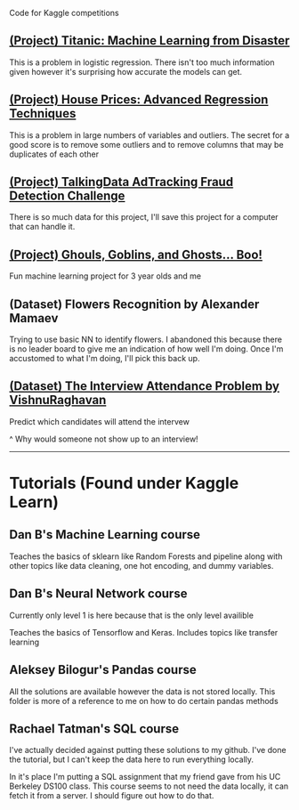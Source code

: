 Code for Kaggle competitions

## [(Project) Titanic: Machine Learning from Disaster](https://www.kaggle.com/c/titanic)

This is a problem in logistic regression.  There isn't too much information given however it's surprising how accurate the models can get.

## [(Project) House Prices: Advanced Regression Techniques](https://www.kaggle.com/c/house-prices-advanced-regression-techniques)

This is a problem in large numbers of variables and outliers.  The secret for a good score is to remove some outliers and to remove columns that may be duplicates of each other

## [(Project) TalkingData AdTracking Fraud Detection Challenge](https://www.kaggle.com/c/talkingdata-adtracking-fraud-detection)

There is so much data for this project, I'll save this project for a computer that can handle it.

## [(Project) Ghouls, Goblins, and Ghosts... Boo!](https://www.kaggle.com/c/ghouls-goblins-and-ghosts-boo)

Fun machine learning project for 3 year olds and me

## (Dataset) Flowers Recognition by Alexander Mamaev

Trying to use basic NN to identify flowers.  I abandoned this because there is no leader board to give me an indication of how well I'm doing.  Once I'm accustomed to what I'm doing, I'll pick this back up.

## [(Dataset) The Interview Attendance Problem by VishnuRaghavan](https://www.kaggle.com/vishnusraghavan/the-interview-attendance-problem)

Predict which candidates will attend the intervew

^ Why would someone not show up to an interview!

----

# Tutorials (Found under Kaggle Learn)

## Dan B's Machine Learning course

Teaches the basics of sklearn like Random Forests and pipeline along with other topics like data cleaning, one hot encoding, and dummy variables.

## Dan B's Neural Network course

Currently only level 1 is here because that is the only level availible

Teaches the basics of Tensorflow and Keras.  Includes topics like transfer learning 

## Aleksey Bilogur's Pandas course

All the solutions are available however the data is not stored locally.  This folder is more of a reference to me on how to do certain pandas methods

## Rachael Tatman's SQL course

I've actually decided against putting these solutions to my github.  I've done the tutorial, but I can't keep the data here to run everything locally.

In it's place I'm putting a SQL assignment that my friend gave from his UC Berkeley DS100 class.  This course seems to not need the data locally, it can fetch it from a server.  I should figure out how to do that.

